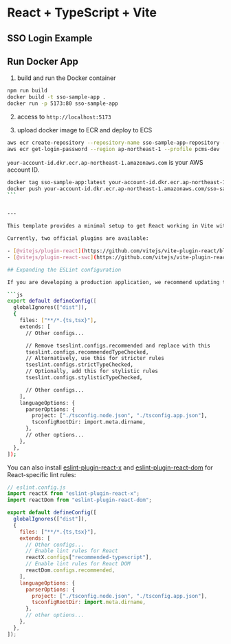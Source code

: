 # React + TypeScript + Vite

## SSO Login Example

## Run Docker App

1. build and run the Docker container

```bash
npm run build
docker build -t sso-sample-app .
docker run -p 5173:80 sso-sample-app
```

2. access to `http://localhost:5173`

3. upload docker image to ECR and deploy to ECS

```bash
aws ecr create-repository --repository-name sso-sample-app-repository --profile pcms-dev
aws ecr get-login-password --region ap-northeast-1 --profile pcms-dev | docker login --username AWS --password-stdin your-account-id.dkr.ecr.ap-northeast-1.amazonaws.com
```

`your-account-id.dkr.ecr.ap-northeast-1.amazonaws.com` is your AWS account ID.

````bash
docker tag sso-sample-app:latest your-account-id.dkr.ecr.ap-northeast-1.amazonaws.com/sso-sample-app-repository:latest
docker push your-account-id.dkr.ecr.ap-northeast-1.amazonaws.com/sso-sample-app-repository:latest
```


---

This template provides a minimal setup to get React working in Vite with HMR and some ESLint rules.

Currently, two official plugins are available:

- [@vitejs/plugin-react](https://github.com/vitejs/vite-plugin-react/blob/main/packages/plugin-react) uses [Babel](https://babeljs.io/) for Fast Refresh
- [@vitejs/plugin-react-swc](https://github.com/vitejs/vite-plugin-react/blob/main/packages/plugin-react-swc) uses [SWC](https://swc.rs/) for Fast Refresh

## Expanding the ESLint configuration

If you are developing a production application, we recommend updating the configuration to enable type-aware lint rules:

```js
export default defineConfig([
  globalIgnores(["dist"]),
  {
    files: ["**/*.{ts,tsx}"],
    extends: [
      // Other configs...

      // Remove tseslint.configs.recommended and replace with this
      tseslint.configs.recommendedTypeChecked,
      // Alternatively, use this for stricter rules
      tseslint.configs.strictTypeChecked,
      // Optionally, add this for stylistic rules
      tseslint.configs.stylisticTypeChecked,

      // Other configs...
    ],
    languageOptions: {
      parserOptions: {
        project: ["./tsconfig.node.json", "./tsconfig.app.json"],
        tsconfigRootDir: import.meta.dirname,
      },
      // other options...
    },
  },
]);
````

You can also install [eslint-plugin-react-x](https://github.com/Rel1cx/eslint-react/tree/main/packages/plugins/eslint-plugin-react-x) and [eslint-plugin-react-dom](https://github.com/Rel1cx/eslint-react/tree/main/packages/plugins/eslint-plugin-react-dom) for React-specific lint rules:

```js
// eslint.config.js
import reactX from "eslint-plugin-react-x";
import reactDom from "eslint-plugin-react-dom";

export default defineConfig([
  globalIgnores(["dist"]),
  {
    files: ["**/*.{ts,tsx}"],
    extends: [
      // Other configs...
      // Enable lint rules for React
      reactX.configs["recommended-typescript"],
      // Enable lint rules for React DOM
      reactDom.configs.recommended,
    ],
    languageOptions: {
      parserOptions: {
        project: ["./tsconfig.node.json", "./tsconfig.app.json"],
        tsconfigRootDir: import.meta.dirname,
      },
      // other options...
    },
  },
]);
```

